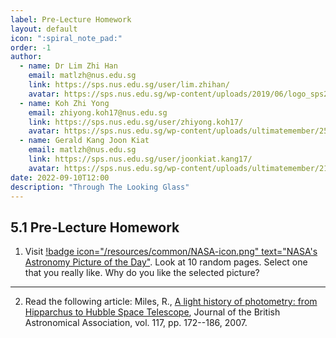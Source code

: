 ```yaml
---
label: Pre-Lecture Homework
layout: default
icon: ":spiral_note_pad:"
order: -1
author:
  - name: Dr Lim Zhi Han
    email: matlzh@nus.edu.sg
    link: https://sps.nus.edu.sg/user/lim.zhihan/
    avatar: https://sps.nus.edu.sg/wp-content/uploads/2019/06/logo_sps20.png
  - name: Koh Zhi Yong
    email: zhiyong.koh17@nus.edu.sg
    link: https://sps.nus.edu.sg/user/zhiyong.koh17/
    avatar: https://sps.nus.edu.sg/wp-content/uploads/ultimatemember/25/profile_photo-190x190.jpg?1662811284
  - name: Gerald Kang Joon Kiat
    email: matlzh@nus.edu.sg
    link: https://sps.nus.edu.sg/user/joonkiat.kang17/
    avatar: https://sps.nus.edu.sg/wp-content/uploads/ultimatemember/21/profile_photo-190x190.jpg?1662826964
date: 2022-09-10T12:00
description: "Through The Looking Glass"
---
```


## 5.1 Pre-Lecture Homework

1. Visit [!badge icon="/resources/common/NASA-icon.png" text="NASA's Astronomy Picture of the Day"](https://apod.nasa.gov/apod/astropix.html). Look
at 10 random pages. Select one that you really like. Why do you like
the selected picture?

---

2. Read the following article: Miles, R., [A light history of photometry: from Hipparchus to Hubble Space Telescope](https://articles.adsabs.harvard.edu/pdf/2007JBAA..117..172M),
Journal of the British Astronomical Association, vol. 117, pp. 172--186, 2007.
